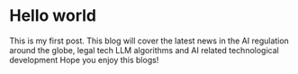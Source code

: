 # Hello world

This is my first post.
This blog will cover the latest news in the AI regulation around the globe, legal tech LLM algorithms and AI related technological development
Hope you enjoy this blogs!
